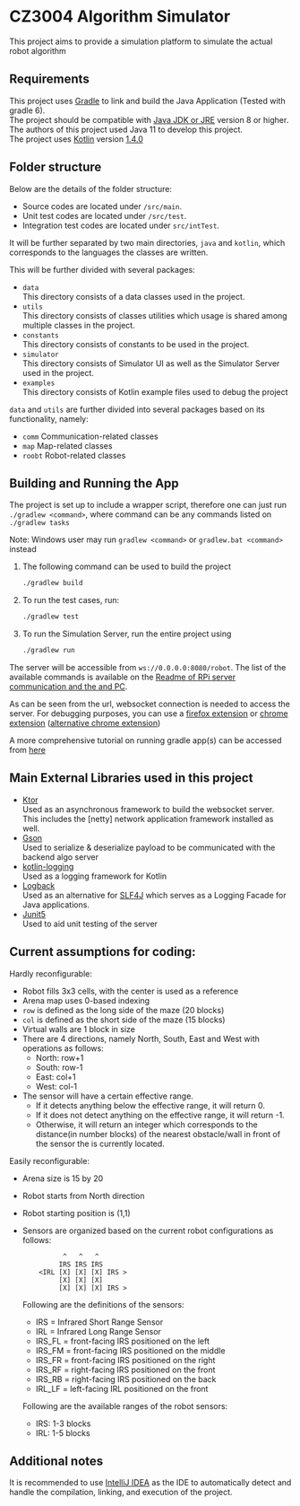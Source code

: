 # CZ3004 Algorithm Simulator

This project aims to provide a simulation platform to simulate the actual robot algorithm 

## Requirements 

This project uses [Gradle](https://gradle.org/install/) to link and build the Java Application 
(Tested with gradle 6).   
The project should be compatible with [Java JDK or JRE](https://www.oracle.com/java/technologies/javase-downloads.html) version 8 or higher. 
The authors of this project used Java 11 to develop this project.  
The project uses [Kotlin](https://kotlinlang.org/) version [1.4.0](https://github.com/JetBrains/kotlin/releases/tag/v1.4.0)

## Folder structure 
Below are the details of the folder structure: 
*   Source codes are located under `/src/main`. 
*   Unit test codes are located under `/src/test`. 
*   Integration test codes are located under `src/intTest`.

It will be further separated by two main directories, `java` and `kotlin`, 
which corresponds to the languages the classes are written. 

This will be further divided with several packages: 
*   `data`  
    This directory consists of a data classes used in the project. 
*   `utils`  
    This directory consists of classes utilities which usage is shared among multiple classes in the project.
*   `constants`  
    This directory consists of constants to be used in the project.
*   `simulator`  
    This directory consists of Simulator UI as well as the Simulator Server used in the project.
*   `examples`  
    This directory consists of Kotlin example files used to debug the project

`data` and `utils` are further divided into several packages based on its functionality, namely: 
*   `comm`
    Communication-related classes
*   `map`
    Map-related classes
*   `roobt`
    Robot-related classes 

## Building and Running the App 

The project is set up to include a wrapper script, therefore one can just run `./gradlew <command>`, 
where command can be any commands listed on `./gradlew tasks`

Note: Windows user may run `gradlew <command>` or `gradlew.bat <command>` instead

1.  The following command can be used to build the project

    ```bash
    ./gradlew build
    ```
    

2.  To run the test cases, run: 
    
    ```bash 
    ./gradlew test
    ```
    
3.  To run the Simulation Server, run the entire project using 
    ```bash
    ./gradlew run
    ```
    
The server will be accessible from `ws://0.0.0.0:8080/robot`. 
The list of the available commands is available on the [Readme of RPi server communication and the and PC](https://github.com/weicong96/mdp/tree/master/rpi/pc).

As can be seen from the url, websocket connection is needed to access the server. 
For debugging purposes, you can use a [firefox extension](https://addons.mozilla.org/en-US/firefox/addon/simple-websocket-client/) 
or [chrome extension](https://chrome.google.com/webstore/detail/simple-websocket-client/pfdhoblngboilpfeibdedpjgfnlcodoo) 
([alternative chrome extension](https://chrome.google.com/webstore/detail/smart-websocket-client/omalebghpgejjiaoknljcfmglgbpocdp))

A more comprehensive tutorial on running gradle app(s) can be accessed from [here](https://guides.gradle.org/building-java-libraries/)

## Main External Libraries used in this project
*   [Ktor](https://ktor.io/)  
    Used as an asynchronous framework to build the websocket server. This includes the [netty] network application framework installed as well. 
*   [Gson](https://github.com/google/gson)  
    Used to serialize & deserialize payload to be communicated with the backend algo server 
*   [kotlin-logging](https://github.com/MicroUtils/kotlin-logging)  
    Used as a logging framework for Kotlin 
*   [Logback](http://logback.qos.ch/)  
    Used as an alternative for [SLF4J](http://www.slf4j.org/) which serves as a Logging Facade for Java applications. 
*   [Junit5](https://junit.org/junit5/)  
    Used to aid unit testing of the server 


## Current assumptions for coding: 
Hardly reconfigurable: 
*   Robot fills 3x3 cells, with the center is used as a reference
*   Arena map uses 0-based indexing
*   `row` is defined as the long side of the maze (20 blocks)
*   `col` is defined as the short side of the maze (15 blocks)
*   Virtual walls are 1 block in size
*   There are 4 directions, namely North, South, East and West with operations as follows: 
    -   North: row+1
    -   South: row-1
    -   East: col+1
    -   West: col-1
*   The sensor will have a certain effective range. 
    * If it detects anything below the effective range, it will return 0.
    * If it does not detect anything on the effective range, it will return -1. 
    * Otherwise, it will return an integer which corresponds to the distance(in number blocks) of the nearest obstacle/wall in front of the sensor the is currently located.

Easily reconfigurable: 
*   Arena size is 15 by 20
*   Robot starts from North direction
*   Robot starting position is (1,1)
*   Sensors are organized based on the current robot configurations as follows: 
    ```
              ^   ^   ^
             IRS IRS IRS
        <IRL [X] [X] [X] IRS >
             [X] [X] [X]
             [X] [X] [X] IRS >
    ```
    
    Following are the definitions of the sensors:
    * IRS = Infrared Short Range Sensor
    * IRL = Infrared Long Range Sensor
    * IRS_FL = front-facing IRS positioned on the left
    * IRS_FM = front-facing IRS positioned on the middle
    * IRS_FR = front-facing IRS positioned on the right
    * IRS_RF = right-facing IRS positioned on the front
    * IRS_RB = right-facing IRS positioned on the back
    * IRL_LF = left-facing IRL positioned on the front
    
    Following are the available ranges of the robot sensors: 
    * IRS: 1-3 blocks
    * IRL: 1-5 blocks
    

## Additional notes 

It is recommended to use [IntelliJ IDEA](https://www.jetbrains.com/idea/) as the IDE to 
automatically detect and handle the compilation, linking, and execution of the project. 
